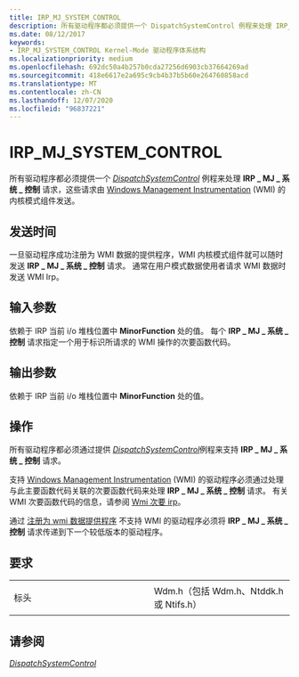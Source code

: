 ```yaml
---
title: IRP_MJ_SYSTEM_CONTROL
description: 所有驱动程序都必须提供一个 DispatchSystemControl 例程来处理 IRP_MJ_SYSTEM_CONTROL 请求，这些请求由 Windows Management Instrumentation (WMI) 的内核模式组件发送。
ms.date: 08/12/2017
keywords:
- IRP_MJ_SYSTEM_CONTROL Kernel-Mode 驱动程序体系结构
ms.localizationpriority: medium
ms.openlocfilehash: 692dc50a4b257b0cda27256d6903cb37664269ad
ms.sourcegitcommit: 418e6617e2a695c9cb4b37b5b60e264760858acd
ms.translationtype: MT
ms.contentlocale: zh-CN
ms.lasthandoff: 12/07/2020
ms.locfileid: "96837221"
---
```

# <a name="irp_mj_system_control"></a>IRP\_MJ\_SYSTEM\_CONTROL


所有驱动程序都必须提供一个 [*DispatchSystemControl*](/windows-hardware/drivers/ddi/wdm/nc-wdm-driver_dispatch) 例程来处理 **IRP \_ MJ \_ 系统 \_ 控制** 请求，这些请求由 [Windows Management Instrumentation](./implementing-wmi.md) (WMI) 的内核模式组件发送。

<a name="when-sent"></a>发送时间
---------

一旦驱动程序成功注册为 WMI 数据的提供程序，WMI 内核模式组件就可以随时发送 **IRP \_ MJ \_ 系统 \_ 控制** 请求。 通常在用户模式数据使用者请求 WMI 数据时发送 WMI Irp。

## <a name="input-parameters"></a>输入参数


依赖于 IRP 当前 i/o 堆栈位置中 **MinorFunction** 处的值。 每个 **IRP \_ MJ \_ 系统 \_ 控制** 请求指定一个用于标识所请求的 WMI 操作的次要函数代码。

## <a name="output-parameters"></a>输出参数


依赖于 IRP 当前 i/o 堆栈位置中 **MinorFunction** 处的值。

<a name="operation"></a>操作
---------

所有驱动程序都必须通过提供 [*DispatchSystemControl*](/windows-hardware/drivers/ddi/wdm/nc-wdm-driver_dispatch)例程来支持 **IRP \_ MJ \_ 系统 \_ 控制** 请求。

支持 [Windows Management Instrumentation](./implementing-wmi.md) (WMI) 的驱动程序必须通过处理与此主要函数代码关联的次要函数代码来处理 **IRP \_ MJ \_ 系统 \_ 控制** 请求。 有关 WMI 次要函数代码的信息，请参阅 [Wmi 次要 irp](wmi-minor-irps.md)。

通过 [注册为 wmi 数据提供程序](./registering-as-a-wmi-data-provider.md) 不支持 WMI 的驱动程序必须将 **IRP \_ MJ \_ 系统 \_ 控制** 请求传递到下一个较低版本的驱动程序。

<a name="requirements"></a>要求
------------

<table>
<colgroup>
<col width="50%" />
<col width="50%" />
</colgroup>
<tbody>
<tr class="odd">
<td><p>标头</p></td>
<td>Wdm.h（包括 Wdm.h、Ntddk.h 或 Ntifs.h）</td>
</tr>
</tbody>
</table>

## <a name="see-also"></a>请参阅


[*DispatchSystemControl*](/windows-hardware/drivers/ddi/wdm/nc-wdm-driver_dispatch)

 

